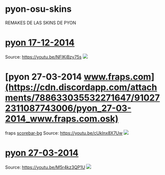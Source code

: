 # pyon-osu-skins
REMAKES DE LAS SKINS DE PYON

# [pyon 17-12-2014](https://cdn.discordapp.com/attachments/794903981340098560/910544856387043398/pyon_17-12-2014.osk)
Source: https://youtu.be/NFIKjBzy75s
![](https://cdn.discordapp.com/attachments/794903981340098560/910545369023250482/unknown.png)

# [pyon 27-03-2014 www.fraps.com](https://cdn.discordapp.com/attachments/788633035532271647/910272311087743006/pyon_27-03-2014_www.fraps.com.osk)
fraps [scorebar-bg](https://cdn.discordapp.com/attachments/788623051477614604/910272553870831706/unknown.png)
Source: https://youtu.be/cUklnx8X7Uw
![](https://cdn.discordapp.com/attachments/788623051477614604/910269041799741450/unknown.png)

# [pyon 27-03-2014](https://cdn.discordapp.com/attachments/788633035532271647/910268635816296528/pyon_27-03-2014.osk)
Source: https://youtu.be/M5r4kz3QP1U
![](https://cdn.discordapp.com/attachments/788623051477614604/910268755588816966/A83dmfFWjMaWAAAAAElFTkSuQmCC.png)
